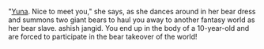 "[Yuna](https://xantandminions.wordpress.com/kuma-kuma-kuma-bear/). 
Nice to meet you," 
she says, as she dances around in her bear dress 
and summons two giant bears to haul you away to 
another fantasy world as her bear slave.
ashish jangid.
You end up in the body of a 10-year-old and are 
forced to participate in the bear takeover of the world!

